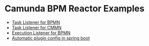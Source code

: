 # Camunda BPM Reactor Examples

* [Task Listener for BPMN](bpmn-task-listener)
* [Task Listener for CMMN](cmmn-task-listener)
* [Execution Listener for BPMN](bpmn-execution-listener)
* [Automatic plugin config in spring boot](spring-plugin)
